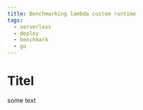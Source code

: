 ```yaml
---
title: Benchmarking lambda custom runtime
tags:
  - serverless
  - deploy
  - benchmark
  - go
---
```

# Titel

some text
